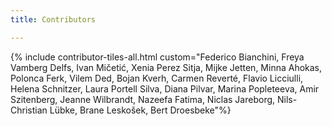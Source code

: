 ```yaml
---
title: Contributors

---
```


{% include contributor-tiles-all.html custom="Federico Bianchini, Freya Vamberg Delfs, Ivan Mičetić, Xenia Perez Sitja, Mijke Jetten, Minna Ahokas, Polonca Ferk, Vilem Ded, Bojan Kverh, Carmen Reverté, Flavio Licciulli, Helena Schnitzer, Laura Portell Silva, Diana Pilvar, Marina Popleteeva, Amir Szitenberg, Jeanne Wilbrandt, Nazeefa Fatima, Niclas Jareborg, Nils-Christian Lübke, Brane Leskošek, Bert Droesbeke"%}
